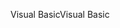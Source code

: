 <span data-ttu-id="f473e-101">Visual Basic</span><span class="sxs-lookup"><span data-stu-id="f473e-101">Visual Basic</span></span>